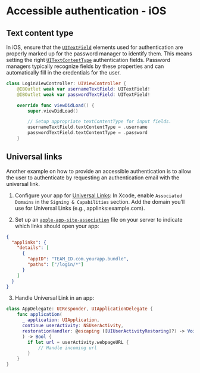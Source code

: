 # Accessible authentication - iOS

## Text content type

In iOS, ensure that the [`UITextField`](https://developer.apple.com/documentation/uikit/uitextfield) elements used for authentication are properly marked up for the password manager to identify them. This means setting the right [`UITextContentType`](https://developer.apple.com/documentation/uikit/uitextcontenttype) authentication fields. Password managers typically recognize fields by these properties and can automatically fill in the credentials for the user.

```swift
class LoginViewController: UIViewController {
    @IBOutlet weak var usernameTextField: UITextField!
    @IBOutlet weak var passwordTextField: UITextField!

    override func viewDidLoad() {
        super.viewDidLoad()

        // Setup appropriate textContentType for input fields.
        usernameTextField.textContentType = .username
        passwordTextField.textContentType = .password 
    }
```

## Universal links

Another example on how to provide an accessible authentication is to allow the user to authenticate by requesting an authentication email with the universal link.

1. Configure your app for [Universal Links](https://developer.apple.com/documentation/xcode/supporting-universal-links-in-your-app):
In Xcode, enable `Associated Domains` in the `Signing & Capabilities` section.
Add the domain you’ll use for Universal Links (e.g., applinks:example.com).

2. Set up an [`apple-app-site-association`](https://developer.apple.com/documentation/xcode/supporting-associated-domains) file on your server to indicate which links should open your app:

```json
{
  "applinks": {
    "details": [
      {
        "appID": "TEAM_ID.com.yourapp.bundle",
        "paths": ["/login/*"]
      }
    ]
  }
}
```

3. Handle Universal Link in an app:

```swift
class AppDelegate: UIResponder, UIApplicationDelegate {
    func application(
      _ application: UIApplication,
      continue userActivity: NSUserActivity,
      restorationHandler: @escaping ([UIUserActivityRestoring]?) -> Void
      ) -> Bool {
        if let url = userActivity.webpageURL {
            // Handle incoming url
        }
    }
}
```
